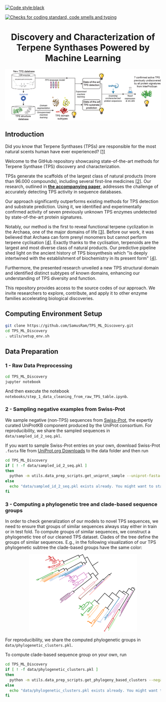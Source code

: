 [![Code style:black](https://img.shields.io/badge/code%20style-black-000000.svg)](https://github.com/ambv/black)

[![Checks for coding standard, code smells and typing](https://github.com/samusram/tps_ml_discovery/actions/workflows/ci.yml/badge.svg)](https://github.com/SamusRam/terpene_synthases_ml/actions/workflows/ci.yml)
<div align="center">

# Discovery and Characterization of Terpene Synthases Powered by Machine Learning


![](data/fig_overview.png)
</div>

## Introduction

Did you know that Terpene Synthases (TPSs) are responsible for the most natural scents human have ever experienced? [[1]](https://pubmed.ncbi.nlm.nih.gov/21114471/)

Welcome to the GitHub repository showcasing state-of-the-art methods for Terpene Synthase (TPS) discovery and characterization. 


TPSs generate the scaffolds of the largest class of natural products (more than 96.000 compounds), including several first-line medicines [[2]](https://pubs.acs.org/doi/pdf/10.1021/acs.accounts.1c00296?casa_token=OzB4p1Y4nLoAAAAA:h85bm9CC10o33CQCMnhF1Th63mVD23YnnOGau7qhTjVhR7233XPV2-GS0LBDbIeQg-_LqjCS7ciCi7g). 
Our research, outlined in **[the accompanying paper](https://www.biorxiv.org/content/10.1101/2024.01.29.577750)**, addresses the challenge of accurately detecting TPS activity in sequence databases.

Our approach significantly outperforms existing methods for TPS detection and substrate prediction. Using it, we identified and experimentally confirmed activity of seven previously unknown TPS enzymes undetected by state-of-the-art protein signatures. 

Notably, our method is the first to reveal functional terpene cyclization in the Archaea, one of the major domains of life [[3]](https://www.nature.com/articles/nrmicro.2017.133).
Before our work, it was believed that Archaea can form prenyl monomers but cannot perform terpene cyclisation [[4]](https://academic.oup.com/femsre/article/47/2/fuad008/7081307). Exactly thanks to the cyclisation, terpenoids are the largest and most diverse class of natural products. Our predictive pipeline shed light on the ancient history of TPS biosynthesis which "is deeply intertwined with the establishment of biochemistry in its present form" [[4]](https://academic.oup.com/femsre/article/47/2/fuad008/7081307).

Furthermore, the presented research unveiled a new TPS structural domain and identified distinct subtypes of known domains, enhancing our understanding of TPS diversity and function.

This repository provides access to the source codes of our approach. We invite researchers to explore, contribute, and apply it to other enzyme families accelerating biological discoveries.


## Computing Environment Setup

```bash
git clone https://github.com/SamusRam/TPS_ML_Discovery.git
cd TPS_ML_Discovery
. utils/setup_env.sh
```

## Data Preparation
### 1 - Raw Data Preprocessing

```bash
cd TPS_ML_Discovery
jupyter notebook
```
And then execute the notebook `notebooks/step_1_data_cleaning_from_raw_TPS_table.ipynb`.

### 2 - Sampling negative examples from Swiss-Prot
We sample negative (non-TPS) sequences from [Swiss-Prot](https://www.expasy.org/resources/uniprotkb-swiss-prot), the expertly curated UniProtKB component produced by the UniProt consortium. 
For reproducibility, we share the sampled sequences in `data/sampled_id_2_seq.pkl`. 

If you want to sample Swiss-Prot entries on your own, download Swiss-Prot `.fasta` file from [UniProt.org Downloads](https://www.uniprot.org/help/downloads) to the data folder and then run

```bash
cd TPS_ML_Discovery
if [ ! -f data/sampled_id_2_seq.pkl ]
then
  python -m utils.data_prep_scripts.get_uniprot_sample --uniprot-fasta-path data/uniprot_sprot.fasta --sample-size 10000 > outputs/logs/swissprot_sampling.log 2>&1
else
  echo "data/sampled_id_2_seq.pkl exists already. You might want to stash it before re-writing the file by the sampling script."
fi
```

### 3 - Computing a phylogenetic tree and clade-based sequence groups
In order to check generalization of our models to novel TPS sequences, 
we need to ensure that groups of similar sequences always stay either in train or in test fold. 
To compute groups of similar sequences, we construct a phylogenetic tree of our cleaned TPS dataset. 
Clades of the tree define the groups of similar sequences. E.g., in the following visualization of our TPS phylogenetic subtree the clade-based groups have the same color:

<div align="center">

![](data/fig_phylogenetic_tree.png)

</div>

For reproducibility, we share the computed phylogenetic groups in `data/phylogenetic_clusters.pkl`. 

To compute clade-based sequence group on your own, run
```bash
cd TPS_ML_Discovery
if [ ! -f data/phylogenetic_clusters.pkl ]
then
  python -m utils.data_prep_scripts.get_phylogeny_based_clusters --negative-samples-path data/sampled_id_2_seq.pkl --tps-cleaned-csv-path data/TPS-Nov19_2023_verified_all_reactions.csv --n-workers 64 > outputs/logs/phylogenetic_clusters.log 2>&1
else
  echo "data/phylogenetic_clusters.pkl exists already. You might want to stash it before re-writing the file by the script for phylogenetic-tree based sequence clustering."
fi
```

